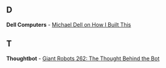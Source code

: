 ## D

**Dell Computers** - [Michael Dell on How I Built This](https://player.fm/series/how-i-built-this-with-guy-raz/dell-computers-michael-dell)

## T

**Thoughtbot** - [Giant Robots 262: The Thought Behind the Bot](https://player.fm/series/series-1401629/262-the-thought-behind-the-bot)

